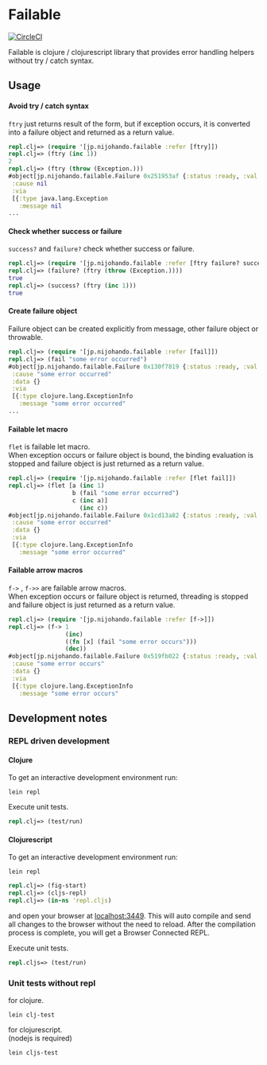 # Failable

[![CircleCI](https://circleci.com/gh/nijohando/failable.svg?style=svg&circle-token=7f8a9c5dffdd84b9b187eb1cc4e256b228878bc9)](https://circleci.com/gh/nijohando/failable)

Failable is clojure / clojurescript library that provides error handling helpers without try / catch syntax.


## Usage

#### Avoid try / catch syntax

`ftry` just returns result of the form, but if exception occurs,
it is converted into a failure object and returned as a return value.

```clojure
repl.clj=> (require '[jp.nijohando.failable :refer [ftry]])
repl.clj=> (ftry (inc 1))
2
repl.clj=> (ftry (throw (Exception.)))
#object[jp.nijohando.failable.Failure 0x251953af {:status :ready, :val #error {
 :cause nil
 :via
 [{:type java.lang.Exception
   :message nil
...
```

#### Check whether success or failure

`success?` and `failure?` check whether success or failure.

```clojure
repl.clj=> (require '[jp.nijohando.failable :refer [ftry failure? success?]])
repl.clj=> (failure? (ftry (throw (Exception.))))
true
repl.clj=> (success? (ftry (inc 1)))
true
```

#### Create failure object

Failure object can be created explicitly from message, other failure object or throwable.

```clojure
repl.clj=> (require '[jp.nijohando.failable :refer [fail]])
repl.clj=> (fail "some error occurred")
#object[jp.nijohando.failable.Failure 0x130f7819 {:status :ready, :val #error {
 :cause "some error occurred"
 :data {}
 :via
 [{:type clojure.lang.ExceptionInfo
   :message "some error occurred"
...
```

#### Failable let macro

`flet` is failable let macro.  
When exception occurs or failure object is bound, the binding evaluation is stopped and failure object is just returned as a return value.

```clojure
repl.clj=> (require '[jp.nijohando.failable :refer [flet fail]])
repl.clj=> (flet [a (inc 1)
                  b (fail "some error occurred")
                  c (inc a)]
                    (inc c))
#object[jp.nijohando.failable.Failure 0x1cd13a82 {:status :ready, :val #error {
 :cause "some error occurred"
 :data {}
 :via
 [{:type clojure.lang.ExceptionInfo
   :message "some error occurred"
```

#### Failable arrow macros

`f->` , `f->>`  are failable arrow macros.  
When exception occurs or failure object is returned, threading is stopped and failure object is just returned as a return value.


```clojure
repl.clj=> (require '[jp.nijohando.failable :refer [f->]])
repl.clj=> (f-> 1
                (inc)
                ((fn [x] (fail "some error occurs")))
                (dec))
#object[jp.nijohando.failable.Failure 0x519fb022 {:status :ready, :val #error {
 :cause "some error occurs"
 :data {}
 :via
 [{:type clojure.lang.ExceptionInfo
   :message "some error occurs"
```


## Development notes

### REPL driven development

#### Clojure

To get an interactive development environment run:

```
lein repl
```

Execute unit tests.

```clojure
repl.clj=> (test/run)
```

#### Clojurescript

To get an interactive development environment run:

```
lein repl
```

```clojure
repl.clj=> (fig-start)
repl.clj=> (cljs-repl)
repl.clj=> (in-ns 'repl.cljs)
```

and open your browser at [localhost:3449](http://localhost:3449/).
This will auto compile and send all changes to the browser without the
need to reload. After the compilation process is complete, you will
get a Browser Connected REPL.

Execute unit tests.

```clojure
repl.cljs=> (test/run)
```

### Unit tests without repl

for clojure.

```
lein clj-test
```

for clojurescript.  
(nodejs is required)

```
lein cljs-test
```
